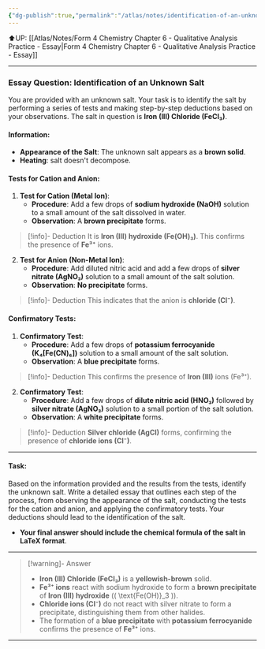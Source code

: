 ```yaml
---
{"dg-publish":true,"permalink":"/atlas/notes/identification-of-an-unknown-salt-06/","noteIcon":""}
---
```


⬆UP: [[Atlas/Notes/Form 4 Chemistry Chapter 6 - Qualitative Analysis Practice - Essay\|Form 4 Chemistry Chapter 6 - Qualitative Analysis Practice - Essay]]


---

### Essay Question: Identification of an Unknown Salt

You are provided with an unknown salt. Your task is to identify the salt by performing a series of tests and making step-by-step deductions based on your observations. The salt in question is **Iron (III) Chloride (FeCl₃)**.

#### Information:
- **Appearance of the Salt**: The unknown salt appears as a **brown solid**.
- **Heating**: salt doesn't decompose. 
#### Tests for Cation and Anion:

1. **Test for Cation (Metal Ion)**:
    - **Procedure**: Add a few drops of **sodium hydroxide (NaOH)** solution to a small amount of the salt dissolved in water.
    - **Observation**: A **brown precipitate** forms.
> [!info]- Deduction
> It is **Iron (III) hydroxide (Fe(OH)₃)**. This confirms the presence of **Fe³⁺** ions.

2. **Test for Anion (Non-Metal Ion)**:
    - **Procedure**: Add diluted nitric acid and add a few drops of **silver nitrate (AgNO₃)** solution to a small amount of the salt solution.
    - **Observation**: **No precipitate** forms.
> [!info]- Deduction
> This indicates that the anion is **chloride (Cl⁻)**. 

#### Confirmatory Tests:

1. **Confirmatory Test**:
    - **Procedure**: Add a few drops of **potassium ferrocyanide (K₄[Fe(CN)₆])** solution to a small amount of the salt solution.
    - **Observation**: A **blue precipitate**  forms.
> [!info]- Deduction
> This confirms the presence of **Iron (III)** ions (Fe³⁺).

2. **Confirmatory Test**:
    - **Procedure**: Add a few drops of **dilute nitric acid (HNO₃)** followed by **silver nitrate (AgNO₃)** solution to a small portion of the salt solution.
    - **Observation**: A **white precipitate** forms.
> [!info]- Deduction
> **Silver chloride (AgCl)** forms, confirming the presence of **chloride ions (Cl⁻)**.

---

#### Task:
Based on the information provided and the results from the tests, identify the unknown salt. Write a detailed essay that outlines each step of the process, from observing the appearance of the salt, conducting the tests for the cation and anion, and applying the confirmatory tests. Your deductions should lead to the identification of the salt.

- **Your final answer should include the chemical formula of the salt in LaTeX format**.

---

> [!warning]- Answer
> - **Iron (III) Chloride (FeCl₃)** is a **yellowish-brown** solid.
> - **Fe³⁺ ions** react with sodium hydroxide to form a **brown precipitate** of **Iron (III) hydroxide** (\( \text{Fe(OH)}_3 \)).
> - **Chloride ions (Cl⁻)** do not react with silver nitrate to form a precipitate, distinguishing them from other halides.
> - The formation of a **blue precipitate** with **potassium ferrocyanide** confirms the presence of **Fe³⁺** ions.

---
